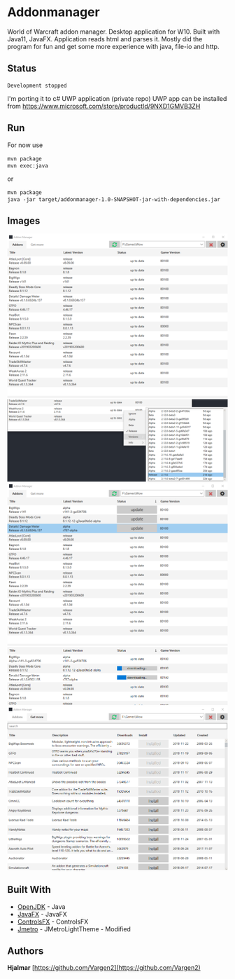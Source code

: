# Addonmanager

World of Warcraft addon manager. Desktop application for W10. Built with Java11, JavaFX. Application reads html and parses it.
Mostly did the program for fun and get some more experience with java, file-io and http. 

## Status

    Development stopped

I'm porting it to c# UWP application (private repo)
UWP app can be installed from https://www.microsoft.com/store/productId/9NXD1GMVB3ZH

## Run

For now use
```
mvn package
mvn exec:java
```
or
```
mvn package
java -jar target/addonmanager-1.0-SNAPSHOT-jar-with-dependencies.jar
```

## Images

![Alt text](/readme/img1.png?raw=true "Optional Title")
![Alt text](/readme/img2.png?raw=true "Optional Title")
![Alt text](/readme/img3.png?raw=true "Optional Title")
![Alt text](/readme/img4.png?raw=true "Optional Title")
![Alt text](/readme/img5.png?raw=true "Optional Title")

## Built With

* [OpenJDK](https://openjdk.java.net/) - Java
* [JavaFX](https://openjfx.io/) - JavaFX
* [ControlsFX](https://github.com/controlsfx/controlsfx) - ControlsFX
* [Jmetro](https://github.com/JFXtras/jfxtras-styles) - JMetroLightTheme - Modified

## Authors

**Hjalmar** [https://github.com/Vargen2](https://github.com/Vargen2)
